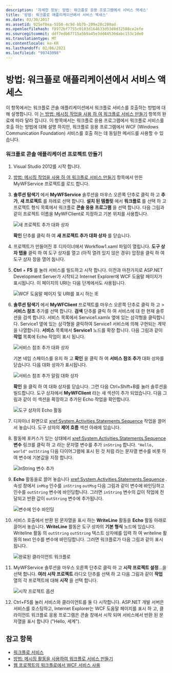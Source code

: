 ```yaml
---
description: '자세한 정보: 방법: 워크플로 응용 프로그램에서 서비스 액세스'
title: '방법: 워크플로 애플리케이션에서 서비스 액세스'
ms.date: 03/30/2017
ms.assetid: 925ef8ea-5550-4c9d-bb7b-209e20c280ad
ms.openlocfilehash: f8972bf7755c0103d164633d53d8d32508ce2efe
ms.sourcegitcommit: ddf7edb67715a5b9a45e3dd44536dabc153c1de0
ms.translationtype: MT
ms.contentlocale: ko-KR
ms.lasthandoff: 02/06/2021
ms.locfileid: "99743098"
---
```

# <a name="how-to-access-a-service-from-a-workflow-application"></a>방법: 워크플로 애플리케이션에서 서비스 액세스

이 항목에서는 워크플로 콘솔 애플리케이션에서 워크플로 서비스를 호출하는 방법에 대해 설명합니다. 이 [는 방법: 메시징 작업을 사용 하 여 워크플로 서비스 만들기](how-to-create-a-workflow-service-with-messaging-activities.md) 항목의 완료에 따라 달라 집니다. 이 항목에서는 워크플로 응용 프로그램에서 워크플로 서비스를 호출 하는 방법에 대해 설명 하지만, 워크플로 응용 프로그램에서 WCF (Windows Communication Foundation) 서비스를 호출 하는 데 동일한 메서드를 사용할 수 있습니다.

### <a name="create-a-workflow-console-application-project"></a>워크플로 콘솔 애플리케이션 프로젝트 만들기

1. Visual Studio 2012를 시작 합니다.

2. [방법: 메시징 작업을 사용 하 여 워크플로 서비스 만들기](how-to-create-a-workflow-service-with-messaging-activities.md) 항목에서 만든 MyWFService 프로젝트를 로드 합니다.

3. **솔루션 탐색기** 에서 **MyWFService** 솔루션을 마우스 오른쪽 단추로 클릭 하 고 **추가**, **새 프로젝트** 를 차례로 선택 합니다. **설치 된 템플릿** 에서 **워크플로** 를 선택 하 고 프로젝트 형식 목록에서 워크플로 **콘솔 응용 프로그램** 을 선택 합니다. 다음 그림과 같이 프로젝트 이름을 MyWFClient로 지정하고 기본 위치를 사용합니다.

     ![새 프로젝트 추가 대화 상자](./media/how-to-access-a-service-from-a-workflow-application/add-new-project-dialog.jpg)

     **확인** 단추를 클릭 하 여 **새 프로젝트 추가 대화 상자** 를 닫습니다.

4. 프로젝트가 만들어진 후 디자이너에서 Workflow1.xaml 파일이 열립니다. **도구 상자 탭을** 클릭 하 여 도구 상자를 열고 (아직 열려 있지 않은 경우) 압정을 클릭 하 여 도구 상자 창을 열어 둡니다.

5. **Ctrl** + **F5** 를 눌러 서비스를 빌드하고 시작 합니다. 이전과 마찬가지로 ASP.NET Development Server가 시작되고 Internet Explorer에 WCF 도움말 페이지가 표시됩니다. 이 페이지의 URI는 다음 단계에서도 사용됩니다.

     ![WCF 도움말 페이지 및 URI를 표시 하는 IE](./media/how-to-access-a-service-from-a-workflow-application/ie-wcf-help-page-uri.jpg)

6. **솔루션 탐색기** 에서 **MyWFClient** 프로젝트를 마우스 오른쪽 단추로 클릭 하 고  >  **서비스 참조** 추가를 선택 합니다. **검색** 단추를 클릭 하 여 서비스에 대 한 현재 솔루션을 검색 합니다. 서비스 목록에서 Service1.xamlx 옆에 있는 삼각형을 클릭합니다. Service1 옆에 있는 삼각형을 클릭하여 Service1 서비스에 의해 구현되는 계약을 나열합니다. **서비스** 목록에서 **Service1** 노드를 확장 합니다. 다음 그림과 같이 **작업** 목록에 Echo 작업이 표시 됩니다.

     ![서비스 참조 추가 대화 상자](./media/how-to-access-a-service-from-a-workflow-application/add-service-reference.jpg)

     기본 네임 스페이스를 유지 하 고 **확인** 을 클릭 하 여 **서비스 참조 추가** 대화 상자를 닫습니다. 다음 대화 상자가 표시됩니다.

     ![서비스 참조 추가 알림 대화 상자](./media/how-to-access-a-service-from-a-workflow-application/add-service-reference-dialog.jpg)

     **확인** 을 클릭 하 여 대화 상자를 닫습니다. 그런 다음 Ctrl+Shift+B를 눌러 솔루션을 빌드합니다. 도구 상자에서 **MyWFClient** 라는 새 섹션이 추가 되었습니다. 다음 그림과 같이 이 섹션을 확장하고 추가된 Echo 작업을 확인합니다.

     ![도구 상자의 Echo 활동](./media/how-to-access-a-service-from-a-workflow-application/echo-activity-toolbox.jpg)

7. 디자이너 화면으로 <xref:System.Activities.Statements.Sequence> 작업을 끌어서 놓습니다. 도구 상자의 **제어 흐름** 섹션 아래에 있습니다.

8. 활동에 포커스가 있는 상태에서 <xref:System.Activities.Statements.Sequence> **변수** 링크를 클릭 하 고 라는 문자열 변수를 추가 `inString` 합니다. `"Hello, world"` `outString` 다음 다이어그램에 표시 된 것 처럼 라는 문자열 변수를 비롯 하 여 변수에 기본값을 지정 합니다.

     ![InString 변수 추가](./media/how-to-access-a-service-from-a-workflow-application/add-instring-variable.jpg)

9. **Echo** 활동을로 끌어 놓습니다 <xref:System.Activities.Statements.Sequence> . 속성 창에서 `inMsg` 인수를 `inString` `outMsg` 다음 그림과 같이 변수에 바인딩하고 인수를 `outString` 변수에 바인딩합니다. 그러면 `inString` 변수의 값이 작업에 전달되고 반환 값이 `outString` 변수에 추가됩니다.

     ![변수에 인수 바인딩](./media/how-to-access-a-service-from-a-workflow-application/bind-arguments-variables.jpg)

10. 서비스 호출에서 반환 된 문자열을 표시 하는 **WriteLine** 활동을 **Echo** 활동 아래로 끌어서 놓습니다. **WriteLine** 활동은 도구 상자의 **기본 형식** 노드에 있습니다. Writeline 활동  의  `outString` `outString` 텍스트 상자에를  입력 하 여 writeline 활동의 text 인수를 변수에 바인딩합니다. 그러면 워크플로가 다음 그림과 같이 표시됩니다.

     ![완료된 클라이언트 워크플로](./media/how-to-access-a-service-from-a-workflow-application/complete-client-workflow.jpg)

11. MyWFService 솔루션을 마우스 오른쪽 단추로 클릭 하 고 **시작 프로젝트 설정**...을 선택 합니다. **여러 시작 프로젝트** 라디오 단추를 선택 하 고 다음 그림과 같이 **작업** 열의 각 프로젝트에 대해 **시작** 을 선택 합니다.

     ![시작 프로젝트 옵션](./media/how-to-access-a-service-from-a-workflow-application/startup-project-options.jpg)

12. Ctrl+F5를 눌러 서비스와 클라이언트를 둘 다 시작합니다. ASP.NET 개발 서버은 서비스를 호스팅하고, Internet Explorer는 WCF 도움말 페이지를 표시 하 고, 클라이언트 워크플로 응용 프로그램은 콘솔 창에서 시작 되며 서비스에서 반환 된 문자열을 표시 합니다 ("Hello, 세계").

## <a name="see-also"></a>참고 항목

- [워크플로 서비스](workflow-services.md)
- [방법: 메시징 활동을 사용하여 워크플로 서비스 만들기](how-to-create-a-workflow-service-with-messaging-activities.md)
- [웹 프로젝트의 워크플로에서 WCF 서비스 사용](/archive/blogs/endpoint/how-to-consume-a-wcf-service-from-a-wf4-workflow)
